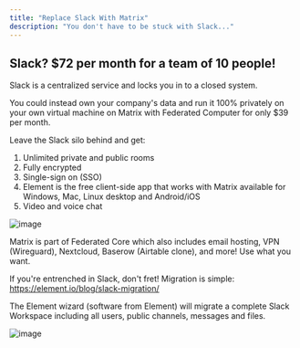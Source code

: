 ```yaml
---
title: "Replace Slack With Matrix"
description: "You don't have to be stuck with Slack..."
---
```


## Slack? $72 per month for a team of 10 people!

Slack is a centralized service and locks you in to a closed system.

You could instead own your company's data and run it 100% privately on your own virtual machine on Matrix with Federated Computer for only $39 per month.

Leave the Slack silo behind and get:

1. Unlimited private and public rooms
2. Fully encrypted
3. Single-sign on (SSO)
4. Element is the free client-side app that works with Matrix available for Windows, Mac, Linux desktop and Android/iOS
5. Video and voice chat

![image](/images/general/matrixatwork.png)

Matrix is part of Federated Core which also includes email hosting, VPN (Wireguard), Nextcloud, Baserow (Airtable clone), and more! Use what you want.

If you're entrenched in Slack, don't fret! Migration is simple: https://element.io/blog/slack-migration/

The Element wizard (software from Element) will migrate a complete Slack Workspace including all users, public channels, messages and files.

![image](/images/general/matrixslackcomparison.png)